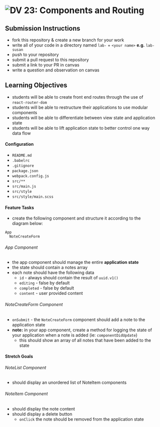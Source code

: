 ![DV](https://www.deltavcodeschool.com/wp-content/uploads/DeltaV.png) 23: Components and Routing
======

## Submission Instructions
  * fork this repository & create a new branch for your work
  * write all of your code in a directory named `lab-` + `<your name>` **e.g.** `lab-susan`
  * push to your repository
  * submit a pull request to this repository
  * submit a link to your PR in canvas
  * write a question and observation on canvas

## Learning Objectives
* students will be able to create front end routes through the use of `react-router-dom`
* students will be able to restructure their applications to use modular components
* students will be able to differentiate between view state and application state
* students will be able to lift application state to better control one way data flow

#### Configuration  
* `README.md`
* `.babelrc`
* `.gitignore`
* `package.json`
* `webpack.config.js`
* `src/**`
* `src/main.js`
* `src/style`
* `src/style/main.scss`

#### Feature Tasks
* create the following component and structure it according to the diagram below:
```
App
  NoteCreateForm
```
###### App Component
* the app component should manage the entire **application state**
* the state should contain a notes array
* each note should have the following data
  * `id` - always should contain the result of `uuid.v1()`
  * `editing` - false by default
  * `completed` - false by default
  * `content` - user provided content

###### NoteCreateForm Component
* `onSubmit` - the `NoteCreateForm` component should add a note to the application state
* **note:** in your app component, create a method for logging the state of your application when a note is added (ie: `componentDidUpdate`)
  * this should show an array of all notes that have been added to the state

#### Stretch Goals

###### NoteList Component
* should display an unordered list of NoteItem components

###### NoteItem Component
* should display the note content
* should display a delete button
  * `onClick` the note should be removed from the application state

